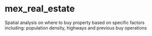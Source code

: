 # mex_real_estate
Spatial analysis on where to buy property based on specific factors including: population density, highways and previous buy operations
